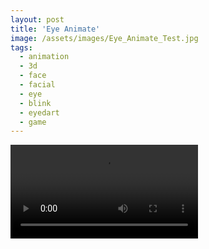 ```yaml
---
layout: post
title: 'Eye Animate'
image: /assets/images/Eye_Animate_Test.jpg
tags:
  - animation
  - 3d
  - face
  - facial
  - eye
  - blink
  - eyedart
  - game
---
```


<video src="/assets/videos/eye_animate _test.mp4" controls></video>
